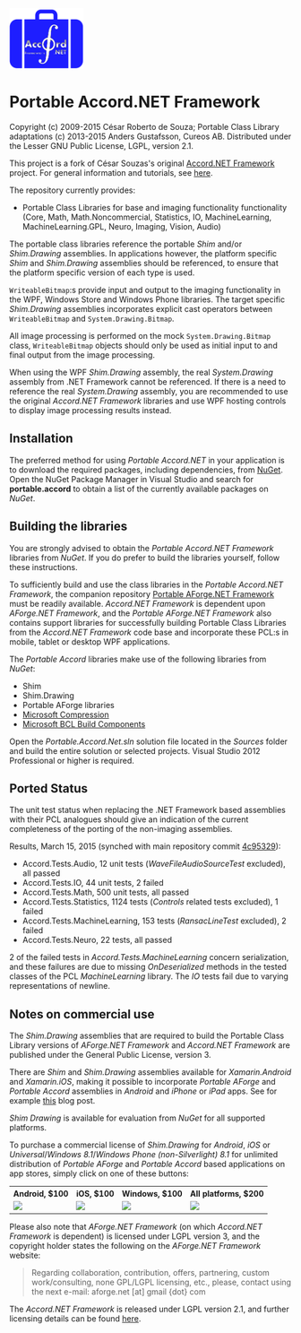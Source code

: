 ﻿<img src="Setup/Portable/NuGet/portable-accord.png" alt="Portable Accord.NET logo" height="108" />

Portable Accord.NET Framework
=============================

Copyright (c) 2009-2015 César Roberto de Souza; Portable Class Library adaptations (c) 2013-2015 Anders Gustafsson, Cureos AB. 
Distributed under the Lesser GNU Public License, LGPL, version 2.1.

This project is a fork of César Souzas's original [Accord.NET Framework](https://github.com/accord-net/framework) project. 
For general information and tutorials, see [here](http://accord-net.github.io).

The repository currently provides:

* Portable Class Libraries for base and imaging functionality functionality (Core, Math, Math.Noncommercial, Statistics, IO, MachineLearning, MachineLearning.GPL, Neuro, Imaging, Vision, Audio) 

The portable class libraries reference the portable *Shim* and/or *Shim.Drawing* assemblies. In applications however, the platform specific *Shim* and *Shim.Drawing* assemblies should be referenced, to ensure that the platform specific version of each type is used.
 
`WriteableBitmap`:s provide input and output to the imaging functionality in the WPF, Windows Store and Windows Phone libraries. The target specific *Shim.Drawing* assemblies incorporates explicit cast operators between `WriteableBitmap` and `System.Drawing.Bitmap`.

All image processing is performed on the mock `System.Drawing.Bitmap` class, `WriteableBitmap` objects should only be used as initial input to and final output from the image processing.

When using the WPF *Shim.Drawing* assembly, the real *System.Drawing* assembly from .NET Framework cannot be referenced. If there is a need to reference 
the real *System.Drawing* assembly, you are recommended to use the original *Accord.NET Framework* libraries and use WPF hosting controls to display image processing results instead.

Installation
------------

The preferred method for using *Portable Accord.NET* in your application is to download the required packages, including dependencies, from [NuGet](https://www.nuget.org/packages?q=portable.accord). Open the NuGet Package Manager
in Visual Studio and search for **portable.accord** to obtain a list of the currently available packages on *NuGet*.

Building the libraries
----------------------

You are strongly advised to obtain the *Portable Accord.NET Framework* libraries from *NuGet*. If you do prefer to build the libraries yourself, follow these instructions.

To sufficiently build and use the class libraries in the *Portable Accord.NET Framework*, the companion repository [Portable AForge.NET Framework](https://github.com/cureos/aforge) must be readily available.
*Accord.NET Framework* is dependent upon *AForge.NET Framework*, and the *Portable AForge.NET Framework* also contains support libraries for successfully building Portable Class Libraries from the *Accord.NET Framework* code base and incorporate these PCL:s in mobile, tablet or desktop WPF applications.

The *Portable Accord* libraries make use of the following libraries from *NuGet*:

* Shim
* Shim.Drawing
* Portable AForge libraries
* [Microsoft Compression](https://www.nuget.org/packages/Microsoft.Bcl.Compression/)
* [Microsoft BCL Build Components](https://www.nuget.org/packages/Microsoft.Bcl.Build/)

Open the *Portable.Accord.Net.sln* solution file located in the *Sources* folder and build the entire solution or selected projects. Visual Studio 2012 Professional or higher is required.


Ported Status
-------------

The unit test status when replacing the .NET Framework based assemblies with their PCL analogues should give an indication of the current completeness of the porting of the non-imaging assemblies.

Results, March 15, 2015 (synched with main repository commit [4c95329](https://github.com/cureos/accord/commit/4c95329bfeaa436f14ccef88698a3bee4a66caf1)):

* Accord.Tests.Audio, 12 unit tests (*WaveFileAudioSourceTest* excluded), all passed
* Accord.Tests.IO, 44 unit tests, 2 failed
* Accord.Tests.Math, 500 unit tests, all passed
* Accord.Tests.Statistics, 1124 tests (*Controls* related tests excluded), 1 failed
* Accord.Tests.MachineLearning, 153 tests (*RansacLineTest* excluded), 2 failed
* Accord.Tests.Neuro, 22 tests, all passed

2 of the failed tests in *Accord.Tests.MachineLearning* concern serialization, and these failures are due to missing *OnDeserialized* methods in the tested classes of the PCL *MachineLearning* library. The *IO* tests fail due to varying representations of newline.

Notes on commercial use
-----------------------

The *Shim.Drawing* assemblies that are required to build the Portable Class Library versions of *AForge.NET Framework* and *Accord.NET Framework* are published under the General Public License, version 3.

There are *Shim* and *Shim.Drawing* assemblies available for *Xamarin.Android* and *Xamarin.iOS*, making it possible to 
incorporate *Portable AForge* and *Portable Accord* assemblies in *Android* and *iPhone* or *iPad* apps. See for example [this](http://cureos.blogspot.com/2014/10/smartphone-image-processing-development.html) blog post. 

*Shim Drawing* is available for evaluation from *NuGet* for all supported platforms.

To purchase a commercial license of *Shim.Drawing* for *Android*, *iOS* or *Universal*/*Windows 8.1*/*Windows Phone (non-Silverlight) 8.1* for unlimited distribution of *Portable AForge* and *Portable Accord* based applications on app stores, simply click on one of these buttons:

<table>
<tr>
<th>Android, $100</th>
<th>iOS, $100</th>
<th>Windows, $100</th>
<th>All platforms, $200</th>
</tr>
<tr>
<td><a href="https://www.paypal.com/cgi-bin/webscr?cmd=_s-xclick&hosted_button_id=QF33BCWJXJU26"><img src="https://www.paypalobjects.com/en_US/i/btn/btn_buynow_SM.gif"/></a></td>
<td><a href="https://www.paypal.com/cgi-bin/webscr?cmd=_s-xclick&hosted_button_id=KN9Q7U76ETCDS"><img src="https://www.paypalobjects.com/en_US/i/btn/btn_buynow_SM.gif"/></a></td>
<td><a href="https://www.paypal.com/cgi-bin/webscr?cmd=_s-xclick&hosted_button_id=UU5XKDER4JFQ4"><img src="https://www.paypalobjects.com/en_US/i/btn/btn_buynow_SM.gif"/></a></td><td><a href="https://www.paypal.com/cgi-bin/webscr?cmd=_s-xclick&hosted_button_id=LLK2ZYW4JV8GY"><img src="https://www.paypalobjects.com/en_US/i/btn/btn_buynow_SM.gif"/></a></td>
</tr>
</table>

Please also note that *AForge.NET Framework* (on which *Accord.NET Framework* is dependent) is licensed under LGPL version 3, and the copyright holder states the following on the *AForge.NET Framework* website:

> Regarding collaboration, contribution, offers, partnering, custom work/consulting, none GPL/LGPL licensing, etc., please, contact using the next e-mail:
aforge.net [at] gmail {dot} com

The *Accord.NET Framework* is released under LGPL version 2.1, and further licensing details can be found [here](http://accord-framework.net/license.html).
